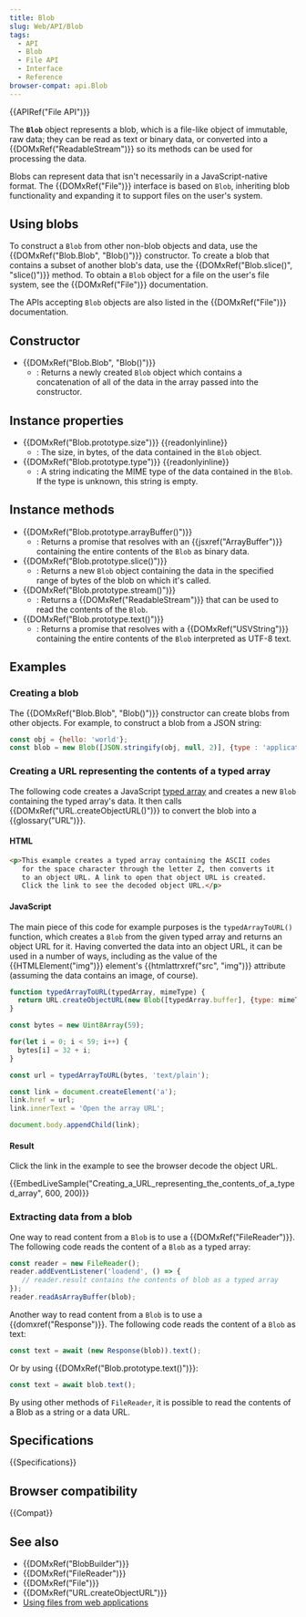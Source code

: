```yaml
---
title: Blob
slug: Web/API/Blob
tags:
  - API
  - Blob
  - File API
  - Interface
  - Reference
browser-compat: api.Blob
---
```

{{APIRef("File API")}}

The **`Blob`** object represents a blob, which is a file-like object of immutable, raw data; they can be read as text or binary data, or converted into a {{DOMxRef("ReadableStream")}} so its methods can be used for processing the data.

Blobs can represent data that isn't necessarily in a JavaScript-native format. The {{DOMxRef("File")}} interface is based on `Blob`, inheriting blob functionality and expanding it to support files on the user's system.

## Using blobs

To construct a `Blob` from other non-blob objects and data, use the {{DOMxRef("Blob.Blob", "Blob()")}} constructor. To create a blob that contains a subset of another blob's data, use the {{DOMxRef("Blob.slice()", "slice()")}} method. To obtain a `Blob` object for a file on the user's file system, see the {{DOMxRef("File")}} documentation.

The APIs accepting `Blob` objects are also listed in the {{DOMxRef("File")}} documentation.

## Constructor

- {{DOMxRef("Blob.Blob", "Blob()")}}
  - : Returns a newly created `Blob` object which contains a concatenation of all of the data in the array passed into the constructor.

## Instance properties

- {{DOMxRef("Blob.prototype.size")}} {{readonlyinline}}
  - : The size, in bytes, of the data contained in the `Blob` object.
- {{DOMxRef("Blob.prototype.type")}} {{readonlyinline}}
  - : A string indicating the MIME type of the data contained in the `Blob`. If the type is unknown, this string is empty.

## Instance methods

- {{DOMxRef("Blob.prototype.arrayBuffer()")}}
  - : Returns a promise that resolves with an {{jsxref("ArrayBuffer")}} containing the entire contents of the `Blob` as binary data.
- {{DOMxRef("Blob.prototype.slice()")}}
  - : Returns a new `Blob` object containing the data in the specified range of bytes of the blob on which it's called.
- {{DOMxRef("Blob.prototype.stream()")}}
  - : Returns a {{DOMxRef("ReadableStream")}} that can be used to read the contents of the `Blob`.
- {{DOMxRef("Blob.prototype.text()")}}
  - : Returns a promise that resolves with a {{DOMxRef("USVString")}} containing the entire contents of the `Blob` interpreted as UTF-8 text.

## Examples

### Creating a blob

The {{DOMxRef("Blob.Blob", "Blob()")}} constructor can create blobs from other objects. For example, to construct a blob from a JSON string:

```js
const obj = {hello: 'world'};
const blob = new Blob([JSON.stringify(obj, null, 2)], {type : 'application/json'});
```

### Creating a URL representing the contents of a typed array

The following code creates a JavaScript [typed array](/en-US/docs/Web/JavaScript/Typed_arrays) and creates a new `Blob` containing the typed array's data. It then calls {{DOMxRef("URL.createObjectURL()")}} to convert the blob into a {{glossary("URL")}}.

#### HTML

```html
<p>This example creates a typed array containing the ASCII codes
   for the space character through the letter Z, then converts it
   to an object URL. A link to open that object URL is created.
   Click the link to see the decoded object URL.</p>
```

#### JavaScript

The main piece of this code for example purposes is the `typedArrayToURL()` function, which creates a `Blob` from the given typed array and returns an object URL for it. Having converted the data into an object URL, it can be used in a number of ways, including as the value of the {{HTMLElement("img")}} element's {{htmlattrxref("src", "img")}} attribute (assuming the data contains an image, of course).

```js
function typedArrayToURL(typedArray, mimeType) {
  return URL.createObjectURL(new Blob([typedArray.buffer], {type: mimeType}))
}

const bytes = new Uint8Array(59);

for(let i = 0; i < 59; i++) {
  bytes[i] = 32 + i;
}

const url = typedArrayToURL(bytes, 'text/plain');

const link = document.createElement('a');
link.href = url;
link.innerText = 'Open the array URL';

document.body.appendChild(link);
```

#### Result

Click the link in the example to see the browser decode the object URL.

{{EmbedLiveSample("Creating_a_URL_representing_the_contents_of_a_typed_array", 600, 200)}}

### Extracting data from a blob

One way to read content from a `Blob` is to use a {{DOMxRef("FileReader")}}. The following code reads the content of a `Blob` as a typed array:

```js
const reader = new FileReader();
reader.addEventListener('loadend', () => {
   // reader.result contains the contents of blob as a typed array
});
reader.readAsArrayBuffer(blob);
```

Another way to read content from a `Blob` is to use a {{domxref("Response")}}. The following code reads the content of a `Blob` as text:

```js
const text = await (new Response(blob)).text();
```

Or by using {{DOMxRef("Blob.prototype.text()")}}:

```js
const text = await blob.text();
```

By using other methods of `FileReader`, it is possible to read the contents of a Blob as a string or a data URL.

## Specifications

{{Specifications}}

## Browser compatibility

{{Compat}}

## See also

- {{DOMxRef("BlobBuilder")}}
- {{DOMxRef("FileReader")}}
- {{DOMxRef("File")}}
- {{DOMxRef("URL.createObjectURL")}}
- [Using files from web applications](/en-US/docs/Web/API/File/Using_files_from_web_applications)
